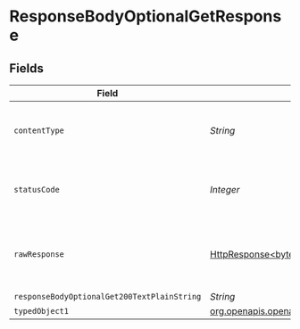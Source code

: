 # ResponseBodyOptionalGetResponse


## Fields

| Field                                                                                                                    | Type                                                                                                                     | Required                                                                                                                 | Description                                                                                                              |
| ------------------------------------------------------------------------------------------------------------------------ | ------------------------------------------------------------------------------------------------------------------------ | ------------------------------------------------------------------------------------------------------------------------ | ------------------------------------------------------------------------------------------------------------------------ |
| `contentType`                                                                                                            | *String*                                                                                                                 | :heavy_check_mark:                                                                                                       | HTTP response content type for this operation                                                                            |
| `statusCode`                                                                                                             | *Integer*                                                                                                                | :heavy_check_mark:                                                                                                       | HTTP response status code for this operation                                                                             |
| `rawResponse`                                                                                                            | [HttpResponse<byte[]>](https://docs.oracle.com/en/java/javase/11/docs/api/java.net.http/java/net/http/HttpResponse.html) | :heavy_minus_sign:                                                                                                       | Raw HTTP response; suitable for custom response parsing                                                                  |
| `responseBodyOptionalGet200TextPlainString`                                                                              | *String*                                                                                                                 | :heavy_minus_sign:                                                                                                       | OK                                                                                                                       |
| `typedObject1`                                                                                                           | [org.openapis.openapi.models.shared.TypedObject1](../../models/shared/TypedObject1.md)                                   | :heavy_minus_sign:                                                                                                       | OK                                                                                                                       |
